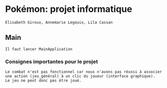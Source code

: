 # Pokémon: projet informatique
````
Elisabeth Giroux, Annemarie Legouix, Lila Cassan
````

## Main
````
Il faut lancer MainApplication
````

### Consignes importantes pour le projet
````
Le combat n'est pas fonctionnel car nous n'avons pas réussi à associer une action (jeu_général) à un clic du joueur (interface graphique).
Le jeu ne peut donc pas être joué.
````

